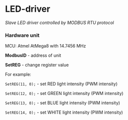 # LED-driver
*Slave LED driver controlled by MODBUS RTU protocol*

### Hardware unit
MCU: Atmel AtMega8 with 14.7456 MHz

**ModbusID** - address of unit

**SetREG** - change register value

For example:

`SetREG(11, 0);` - set RED light intensity (PWM intensity)

`SetREG(12, 0);` - set GREEN light intensity (PWM intensity)

`SetREG(13, 0);` - set BLUE light intensity (PWM intensity)

`SetREG(14, 0);` - set WHITE light intensity (PWM intensity)

